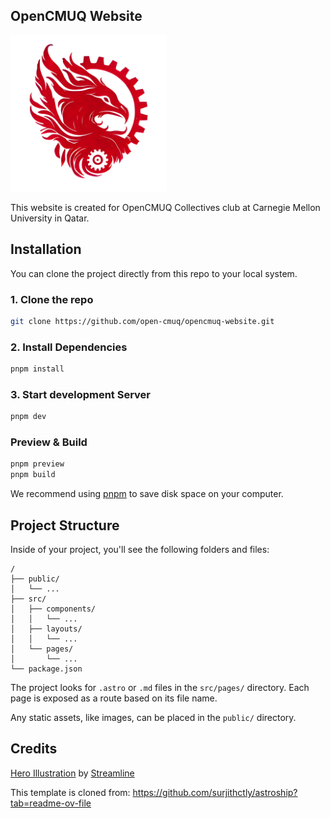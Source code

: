 ## OpenCMUQ Website

<img src="./src/assets/opencmuq.png" width="250" alt="OpenCMUQ Logo">

This website is created for OpenCMUQ Collectives club at Carnegie Mellon University in Qatar.

## Installation

You can clone the project directly from this repo to your local system.

### 1. Clone the repo

```bash
git clone https://github.com/open-cmuq/opencmuq-website.git
```

### 2. Install Dependencies

```bash
pnpm install
```

### 3. Start development Server

```bash
pnpm dev
```

### Preview & Build

```bash
pnpm preview
pnpm build
```

We recommend using [pnpm](https://pnpm.io/) to save disk space on your computer.

## Project Structure

Inside of your project, you'll see the following folders and files:

```
/
├── public/
│   └── ...
├── src/
│   ├── components/
│   │   └── ...
│   ├── layouts/
│   │   └── ...
│   └── pages/
│       └── ...
└── package.json
```

The project looks for `.astro` or `.md` files in the `src/pages/` directory. Each page is exposed as a route based on its file name.

Any static assets, like images, can be placed in the `public/` directory.

## Credits

[Hero Illustration](https://www.figma.com/community/file/1108400791662599811) by [Streamline](https://www.streamlinehq.com/)

This template is cloned from: https://github.com/surjithctly/astroship?tab=readme-ov-file
